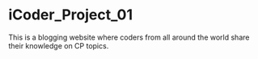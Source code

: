 # iCoder_Project_01
This is a blogging website where coders from all around the world share their knowledge on CP topics.
